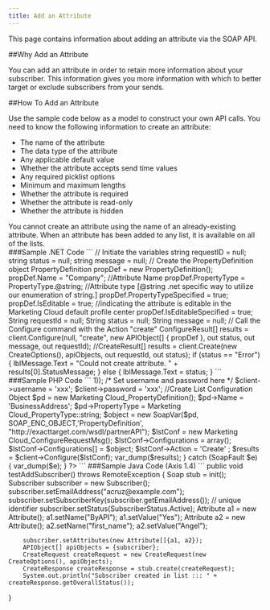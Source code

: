 ```yaml
---
title: Add an Attribute
---
```

<p>This page contains information  about adding an attribute via the SOAP API.</p>

##Why Add an Attribute
<p>You can add an attribute in order to retain more information about your subscriber. This information gives you more information with which to better target or exclude subscribers from your sends.</p>

##How To Add an Attribute
<p>Use the sample code below as a model to construct your own API calls. You need to know the following information to create an attribute:</p>
<ul> <li>The name of the attribute</li> <li>The data type of the attribute</li> <li>Any applicable default value</li> <li>Whether the attribute accepts send time values</li> <li>Any required picklist options</li> <li>Minimum and maximum lengths</li> <li>Whether the attribute is required</li> <li>Whether the attribute is read-only</li> <li>Whether the attribute is hidden</li>
</ul>
<div class="alert"> You cannot create an attribute using the name of an already-existing attribute. When an attribute has been added to any list, it is available on all of the lists.</div>
###Sample .NET Code
```
// Initiate the variables string requestID = null; string status = null; string message = null;  
// Create the PropertyDefinition object
PropertyDefinition propDef = new PropertyDefinition();
propDef.Name = "Company"; //Attribute Name
propDef.PropertyType = PropertyType.@string; //Attribute type [@string .net specific way to utilize our enumeration of string.]
propDef.PropertyTypeSpecified = true;
propDef.IsEditable = true; //indicating the attribute is editable in the Marketing Cloud default profile center
propDef.IsEditableSpecified = true;
String requestId = null;
String status = null;
String message = null;
// Call the Configure command with the Action "create"
ConfigureResult[] results = client.Configure(null, "create", new APIObject[] { propDef }, out status, out message, out requestId);
//CreateResult[] results = client.Create(new CreateOptions(), apiObjects, out requestId, out status);
if (status == "Error")
        {
            lblMessage.Text = "Could not create attribute.  " + results[0].StatusMessage;
        }
        else
        {
            lblMessage.Text = status;
        }
```
###Sample PHP Code
```
<?php
require('exacttarget_soap_client.php');
$wsdl = 'https://YOUR_SUBDOMAIN.soap.marketingcloudapis.com/etframework.wsdl';
try{
echo "1";
/* Create the Soap Client */
$client = new Marketing CloudSoapClient($wsdl, array('trace'=>1));
/* Set username and password here */
$client->username = 'xxx';
$client->password = 'xxx';
//Create List Configuration Object
$pd = new Marketing Cloud_PropertyDefinition(); $pd->Name = 'BusinessAddress'; $pd->PropertyType = Marketing Cloud_PropertyType::string; $object = new SoapVar($pd, SOAP_ENC_OBJECT,'PropertyDefinition', "http://exacttarget.com/wsdl/partnerAPI");
$lstConf = new Marketing Cloud_ConfigureRequestMsg();
$lstConf->Configurations = array();
$lstConf->Configurations[] = $object;
$lstConf->Action = 'Create' ;
$results = $client->Configure($lstConf); var_dump($results); } catch (SoapFault $e) { var_dump($e); } ?>
```
###Sample Java Code (Axis 1.4)
```
public void testAddSubscriber() throws RemoteException {
        Soap stub = init();
        Subscriber subscriber = new Subscriber();
        subscriber.setEmailAddress("acruz@example.com");
        subscriber.setSubscriberKey(subscriber.getEmailAddress()); // unique identifier
        subscriber.setStatus(SubscriberStatus.Active);
        Attribute a1 = new Attribute();
        a1.setName("ByAPI");
        a1.setValue("Yes");
        Attribute a2 = new Attribute();
        a2.setName("first_name");
        a2.setValue("Angel");

        subscriber.setAttributes(new Attribute[]{a1, a2});
        APIObject[] apiObjects = {subscriber};
        CreateRequest createRequest = new CreateRequest(new CreateOptions(), apiObjects);
        CreateResponse createResponse = stub.create(createRequest);
        System.out.println("Subscriber created in list ::: " + createResponse.getOverallStatus());
}
```
